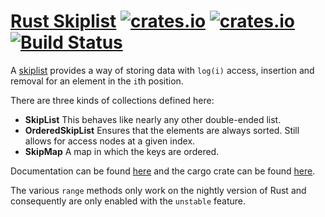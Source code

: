 [Rust Skiplist](http://www.jpellis.me/projects/rust-skiplist) [![crates.io](https://img.shields.io/crates/v/skiplist.svg)](https://crates.io/crates/skiplist) [![crates.io](https://img.shields.io/crates/d/skiplist.svg)](https://crates.io/crates/skiplist) [![Build Status](https://img.shields.io/travis/JP-Ellis/rust-skiplist/master.svg)](https://travis-ci.org/JP-Ellis/rust-skiplist)
=============

A [skiplist](http://en.wikipedia.org/wiki/Skip_list) provides a way of storing
data with `log(i)` access, insertion and removal for an element in the `i`th position.

There are three kinds of collections defined here:
- **SkipList**  This behaves like nearly any other double-ended list.
- **OrderedSkipList**  Ensures that the elements are always sorted.  Still
  allows for access nodes at a given index.
- **SkipMap**  A map in which the keys are ordered.

Documentation can be found
[here](http://www.jpellis.me/rust-skiplist/skiplist/) and the cargo crate
can be found [here](https://crates.io/crates/skiplist).

The various `range` methods only work on the nightly version of Rust and
consequently are only enabled with the `unstable` feature.
